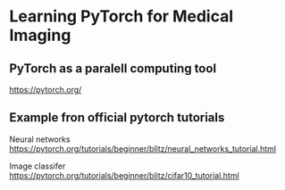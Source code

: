 
# Learning PyTorch for Medical Imaging

## PyTorch as a paralell computing tool
https://pytorch.org/

## Example fron official pytorch tutorials

Neural networks
https://pytorch.org/tutorials/beginner/blitz/neural_networks_tutorial.html

Image classifer
https://pytorch.org/tutorials/beginner/blitz/cifar10_tutorial.html
